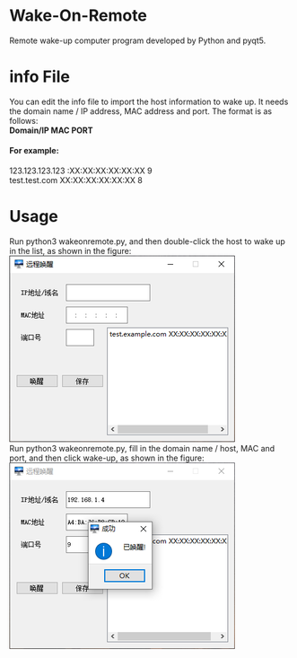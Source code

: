 # Wake-On-Remote
Remote wake-up computer program developed by Python and pyqt5.

# info File
You can edit the info file to import the host information to wake up. It needs the domain name / IP address, MAC address and port. The format is as follows:  
__Domain/IP MAC PORT__  
#### For example:  
123.123.123.123 :XX:XX:XX:XX:XX:XX 9  
test.test.com XX:XX:XX:XX:XX:XX 8  

# Usage

Run python3 wakeonremote.py, and then double-click the host to wake up in the list, as shown in the figure:  
![Image text](https://github.com/NHPT/Wake-On-Remote/blob/master/example/example.png)  
Run python3 wakeonremote.py, fill in the domain name / host, MAC and port, and then click wake-up, as shown in the figure:  
![Image text](https://github.com/NHPT/Wake-On-Remote/blob/master/example/example2.png)
